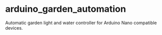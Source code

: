 # arduino_garden_automation
Automatic garden light and water controller for Arduino Nano compatible devices.
